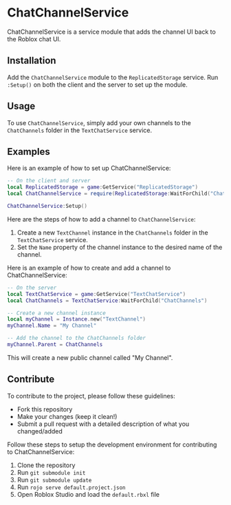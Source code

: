 # ChatChannelService
ChatChannelService is a service module that adds the channel UI back to the Roblox chat UI.

## Installation
Add the `ChatChannelService` module to the `ReplicatedStorage` service.
Run `:Setup()` on both the client and the server to set up the module.

## Usage
To use `ChatChannelService`, simply add your own channels to the `ChatChannels` folder in the `TextChatService` service.

## Examples
Here is an example of how to set up ChatChannelService:

```lua
-- On the client and server
local ReplicatedStorage = game:GetService("ReplicatedStorage")
local ChatChannelService = require(ReplicatedStorage:WaitForChild("ChatChannelService"))

ChatChannelService:Setup()
```

Here are the steps of how to add a channel to `ChatChannelService`:

1. Create a new `TextChannel` instance in the `ChatChannels` folder in the `TextChatService` service.
2. Set the `Name` property of the channel instance to the desired name of the channel.

Here is an example of how to create and add a channel to ChatChannelService:
```lua
-- On the server
local TextChatService = game:GetService("TextChatService")
local ChatChannels = TextChatService:WaitForChild("ChatChannels")

-- Create a new channel instance
local myChannel = Instance.new("TextChannel")
myChannel.Name = "My Channel"

-- Add the channel to the ChatChannels folder
myChannel.Parent = ChatChannels
```
This will create a new public channel called "My Channel".

## Contribute
To contribute to the project, please follow these guidelines:
- Fork this repository
- Make your changes (keep it clean!)
- Submit a pull request with a detailed description of what you changed/added

Follow these steps to setup  the development environment for contributing to ChatChannelService:

1. Clone the repository
2. Run `git submodule init`
3. Run `git submodule update`
4. Run `rojo serve default.project.json`
5. Open Roblox Studio and load the `default.rbxl` file